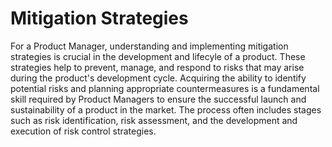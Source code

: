 # Mitigation Strategies

For a Product Manager, understanding and implementing mitigation strategies is crucial in the development and lifecyle of a product. These strategies help to prevent, manage, and respond to risks that may arise during the product's development cycle. Acquiring the ability to identify potential risks and planning appropriate countermeasures is a fundamental skill required by Product Managers to ensure the successful launch and sustainability of a product in the market. The process often includes stages such as risk identification, risk assessment, and the development and execution of risk control strategies.